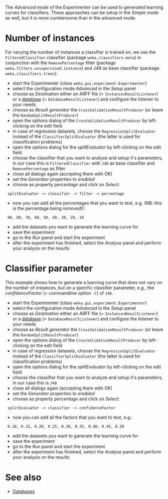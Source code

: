 

The *Advanced mode* of the Experimenter can be used to generated learning curves for classifiers. These approaches can be setup in the *Simple mode* as well, but it is more cumbersome than in the advanced mode.

# Number of instances
For varying the number of instances a classifier is trained on, we use the `FilteredClassifier` classifier (package `weka.classifiers.meta`) in conjunction with the `RemovePercentage` filter (package `weka.filters.unsupervised.instance`) and J48 as base classifier (package `weka.classifiers.trees`):

* start the Experimenter (class `weka.gui.experiment.Experimenter`)
* select the configuration mode *Advanced* in the *Setup* panel
* choose as *Destination* either an ARFF file (= `InstancesResultListener`) or a [database](databases.md) (= `DatabaseResultListener`) and configure the listener to your needs
* choose as *Result generator* the `CrossValidationResultProducer` (or leave the `RandomSplitResultProducer`)
* open the options dialog of the `CrossValidationResultProducer` by left-clicking on the edit field
* in case of regression datasets, choose the `RegressionSplitEvaluator` instead of the `ClassifierSplitEvaluator` (the latter is used for classification problems)
* open the options dialog for the *splitEvaluator* by left-clicking on the edit field
* *choose* the classifier that you want to analyze and setup it's parameters, in our case this is `FilteredClassifier` with `J48` as base classifier and `RemovePercentage` as filter
* close all dialogs again (accepting them with OK)
* set the *Generator properties* to *enabled*
* choose as property *percentage* and click on *Select*:

```text
 splitEvaluator -> classifier -> filter -> percentage
```
* now you can add all the percentages that you want to test, e.g. (NB: this is the percentage being *removed*!):

```text
 90, 80, 70, 60, 50, 40, 30, 20, 10
```
* add the datasets you want to generate the learning curve for
* save the experiment
* go to the *Run* panel and start the experiment
* after the experiment has finished, select the *Analyse* panel and perform your analysis on the results

# Classifier parameter
This example shows how to generate a learning curve that does not vary on the number of instances, but on a specific classifier parameter, e.g., the *confidenceFactor* (= commandline option `-C`) of `J48`. 

* start the Experimenter (class `weka.gui.experiment.Experimenter`)
* select the configuration mode *Advanced* in the *Setup* panel
* choose as *Destination* either an ARFF file (= `InstancesResultListener`) or a [database](databases.md) (= `DatabaseResultListener`) and configure the listener to your needs
* choose as *Result generator* the `CrossValidationResultProducer` (or leave the `RandomSplitResultProducer`)
* open the options dialog of the `CrossValidationResultProducer` by left-clicking on the edit field
* in case of regression datasets, choose the `RegressionSplitEvaluator` instead of the `ClassifierSplitEvaluator` (the latter is used for classification problems)
* open the options dialog for the *splitEvaluator* by left-clicking on the edit field
* *choose* the classifier that you want to analyze and setup it's parameters, in our case this is `J48`
* close all dialogs again (accepting them with OK)
* set the *Generator properties* to *enabled*
* choose as property *percentage* and click on *Select*:

```text
 splitEvaluator -> classifier -> confidenceFactor
```
* now you can add all the factors that you want to test, e.g.:

```text
 0.10, 0.15, 0.20, 0.25, 0.30, 0.35, 0.40, 0.45, 0.50
```
* add the datasets you want to generate the learning curve for
* save the experiment
* go to the *Run* panel and start the experiment
* after the experiment has finished, select the *Analyse* panel and perform your analysis on the results

# See also
* [Databases](databases.md)
